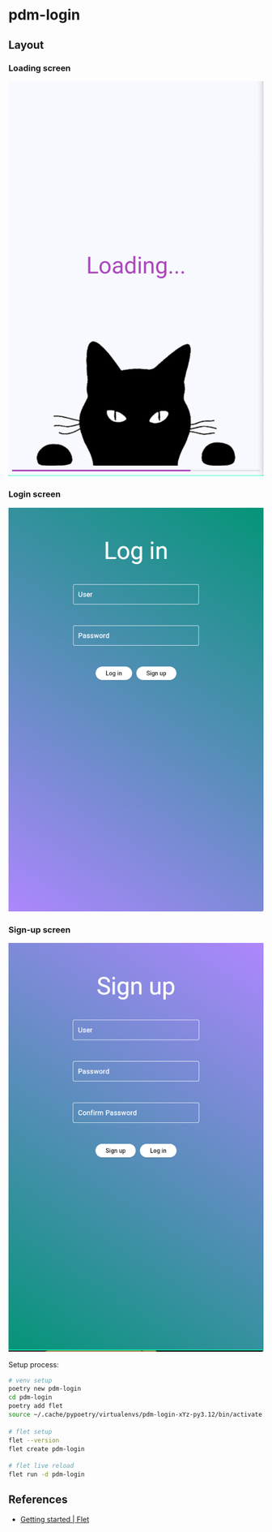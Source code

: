 # pdm-login

## Layout

### Loading screen

![](assets/loading.png)

### Login screen

![](assets/login.png)

### Sign-up screen

![](assets/signup.png)

Setup process:

```sh
# venv setup
poetry new pdm-login
cd pdm-login
poetry add flet
source ~/.cache/pypoetry/virtualenvs/pdm-login-xYz-py3.12/bin/activate

# flet setup
flet --version
flet create pdm-login

# flet live reload
flet run -d pdm-login
```

## References
- [Getting started | Flet](https://flet.dev/docs/getting-started/)
